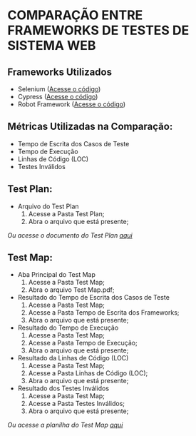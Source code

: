 # COMPARAÇÃO ENTRE FRAMEWORKS DE TESTES DE SISTEMA WEB

## Frameworks Utilizados

- Selenium ([Acesse o código](https://github.com/ViniLopes20/automacao-frameworks/tree/main/Selenium/selenium-pratica/src/test/java))
- Cypress ([Acesse o código](https://github.com/ViniLopes20/automacao-frameworks/tree/main/Cypress/cypress/e2e/tcc))
- Robot Framework ([Acesse o código](https://github.com/ViniLopes20/automacao-frameworks/tree/main/Robot))

## Métricas Utilizadas na Comparação:

- Tempo de Escrita dos Casos de Teste
- Tempo de Execução
- Linhas de Código (LOC)
- Testes Inválidos

## Test Plan:

- Arquivo do Test Plan
    1. Acesse a Pasta Test Plan;
    2. Abra o arquivo que está presente;

*Ou acesse o documento do Test Plan [aqui](https://docs.google.com/document/d/1-_AEtmmIcRNKsI05Ru_FCxSA6RngaUdMc1q7j6hzshI/edit?usp=sharing)*

## Test Map:

- Aba Principal do Test Map
    1. Acesse a Pasta Test Map;
    2. Abra o arquivo Test Map.pdf;
- Resultado do Tempo de Escrita dos Casos de Teste
    1. Acesse a Pasta Test Map;
    2. Acesse a Pasta Tempo de Escrita dos Frameworks;
    3. Abra o arquivo que está presente;
- Resultado do Tempo de Execução
    1. Acesse a Pasta Test Map;
    2. Acesse a Pasta Tempo de Execução;
    3. Abra o arquivo que está presente;
- Resultado da Linhas de Código (LOC)
    1. Acesse a Pasta Test Map;
    2. Acesse a Pasta Linhas de Código (LOC);
    3. Abra o arquivo que está presente;
- Resultado dos Testes Inválidos
    1. Acesse a Pasta Test Map;
    2. Acesse a Pasta Testes Inválidos;
    3. Abra o arquivo que está presente;

*Ou acesse a planilha do Test Map [aqui](https://docs.google.com/spreadsheets/d/1nAOK78x_C2pVj9-Kxr6Dwsy48H1Udyes3b2EeIpAW7U/edit?usp=sharing)*
